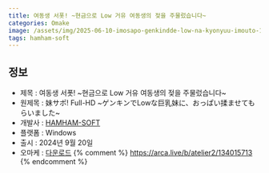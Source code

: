 ```yaml
---
title: 여동생 서폿! ~현금으로 Low 거유 여동생의 젖을 주물렀습니다~
categories: Omake
image: /assets/img/2025-06-10-imosapo-genkindde-low-na-kyonyuu-imouto-1.jpg
tags: hamham-soft
---
```


## 정보

* 제목 : 여동생 서폿! ~현금으로 Low 거유 여동생의 젖을 주물렀습니다~
* 원제목 : 妹サポ! Full-HD ~ゲンキンでLowな巨乳妹に、おっぱい揉ませてもらいました~
* 개발사 : [HAMHAM-SOFT](/tags/hamham-soft)
* 플랫폼 : Windows
* 출시 : 2024년 9월 20일
* 오마케 : [다운로드](/assets/omake/imosapo-genkindde-low-na-kyonyuu-imouto.zip)
{% comment %}
https://arca.live/b/atelier2/134015713
{% endcomment %}
